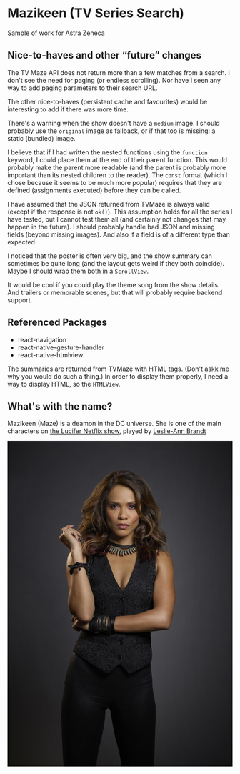 # Mazikeen (TV Series Search)

Sample of work for Astra Zeneca

## Nice-to-haves and other “future” changes

The TV Maze API does not return more than a few matches from a search. I don't see the need for paging (or endless scrolling). Nor have I seen any way to add paging parameters to their search URL.

The other nice-to-haves (persistent cache and favourites) would be interesting to add if there was more time.

There's a warning when the show doesn't have a `medium` image. I should probably use the `original` image as fallback, or if that too is missing: a static (bundled) image.

I believe that if I had written the nested functions using the `function` keyword, I could place them at the end of their parent function. This would probably make the parent more readable (and the parent is probably more important than its nested children to the reader). The `const` format (which I chose because it seems to be much more popular) requires that they are defined (assignments executed) before they can be called.

I have assumed that the JSON returned from TVMaze is always valid (except if the response is not `ok()`). This assumption holds for all the series I have tested, but I cannot test them all (and certainly not changes that may happen in the future). I should probably handle bad JSON and missing fields (beyond missing images). And also if a field is of a different type than expected.

I noticed that the poster is often very big, and the show summary can sometimes be quite long (and the layout gets weird if they both coincide). Maybe I should wrap them both in a `ScrollView`.

It would be cool if you could play the theme song from the show details. And trailers or memorable scenes, but that will probably require backend support.

## Referenced Packages

- react-navigation
- react-native-gesture-handler
- react-native-htmlview

The summaries are returned from TVMaze with HTML tags. (Don't askk me why you would do such a thing.) In order to display them properly, I need a way to display HTML, so the `HTMLView`.

## What's with the name?

Mazikeen (Maze) is a deamon in the DC universe. She is one of the main characters on [the Lucifer Netflix show][Lucifer], played by [Leslie-Ann Brandt][Leslie]

![Maze][Maze]

<!-- Links -->
[Lucifer]: https://www.imdb.com/title/tt4052886/
[Maze]: maze.jpg
[Leslie]: https://www.imdb.com/name/nm2788229/
